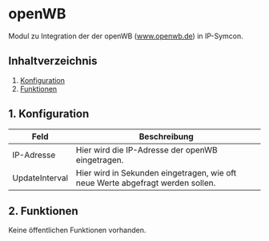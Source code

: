 # openWB
   Modul zu Integration der der openWB (www.openwb.de) in IP-Symcon.
     
   ## Inhaltverzeichnis
   1. [Konfiguration](#1-konfiguration)
   2. [Funktionen](#2-funktionen)
   
   ## 1. Konfiguration
   
   Feld | Beschreibung
   ------------ | ----------------
   IP-Adresse | Hier wird die IP-Adresse der openWB eingetragen.
   UpdateInterval | Hier wird in Sekunden eingetragen, wie oft neue Werte abgefragt werden sollen.
   
   ## 2. Funktionen
   Keine öffentlichen Funktionen vorhanden.